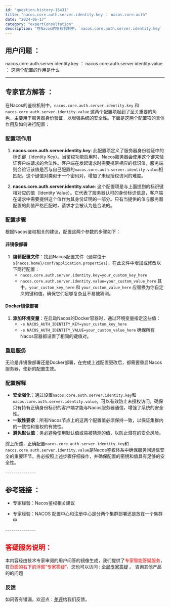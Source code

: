 ```yaml
---
id: "question-history-15431"
title: "nacos.core.auth.server.identity.key ： nacos.core.auth"
date: "2024-06-17"
category: "expertConsultation"
description: "在Nacos的鉴权机制中，`nacos.core.auth.server.identity.key` 和 `nacos.core.auth.server.identity.value` 这两个配置项起到了至关重要的角色，主要用于服务器身份验证，以增强系统的安全性。下面是这两个配置项的具体作用及如何进"
---
```


## 用户问题 ： 
 nacos.core.auth.server.identity.key ： nacos.core.auth.server.identity.value ： 这两个配置的作用是什么  

---------------
## 专家官方解答 ：

在Nacos的鉴权机制中，`nacos.core.auth.server.identity.key` 和 `nacos.core.auth.server.identity.value` 这两个配置项起到了至关重要的角色，主要用于服务器身份验证，以增强系统的安全性。下面是这两个配置项的具体作用及如何进行配置：

### 配置项作用

1. **nacos.core.auth.server.identity.key**: 此配置项定义了服务器身份验证中的标识键（Identity Key）。当鉴权功能启用时，Nacos服务器会使用这个键来验证客户端请求的合法性。客户端在发起请求时需要携带相应的标识值，服务端则会验证该值是否与自己配置的`nacos.core.auth.server.identity.value`相匹配。这个键值对类似于一个密码对，增加了未经授权访问的难度。

2. **nacos.core.auth.server.identity.value**: 这个配置项是与上面提到的标识键相对应的值（Identity Value）。它代表了服务器认可的身份标识信息，客户端在请求中需要提供这个值作为其身份证明的一部分。只有当提供的值与服务器配置的此值严格匹配时，请求才会被认为是合法的。

### 配置步骤

根据Nacos鉴权相关的建议，配置这两个参数的步骤如下：

#### 非镜像部署

1. **编辑配置文件**：找到Nacos配置文件（通常位于`${nacos.home}/conf/application.properties`），在此文件中增加或修改以下两行配置：
   - `nacos.core.auth.server.identity.key=your_custom_key_here`
   - `nacos.core.auth.server.identity.value=your_custom_value_here`
   其中，`your_custom_key_here` 和 `your_custom_value_here` 应替换为你自定义的键和值，确保它们足够复杂且不易被猜测。

#### Docker镜像部署

1. **添加环境变量**：在启动Nacos的Docker容器时，通过环境变量指定这些值：
   - `-e NACOS_AUTH_IDENTITY_KEY=your_custom_key_here`
   - `-e NACOS_AUTH_IDENTITY_VALUE=your_custom_value_here`
   确保所有Nacos容器都设置了相同的键值对。

### 重启服务

无论是非镜像部署还是Docker部署，在完成上述配置更改后，都需要重启Nacos服务器，使新的配置生效。

### 配置解释

- **安全强化**：通过设置`nacos.core.auth.server.identity.key`和`nacos.core.auth.server.identity.value`，可以有效防止未授权访问，确保只有持有正确身份标识的客户端才能与Nacos服务器通信，增强了系统的安全性。
- **一致性要求**：所有Nacos节点上的这两个配置值必须保持一致，以保证集群内的一致性和鉴权的有效性。
- **避免默认值**：务必避免使用默认值或易被猜测的值，以防止潜在的安全风险。

综上所述，正确配置`nacos.core.auth.server.identity.key`和`nacos.core.auth.server.identity.value`是Nacos鉴权体系中确保服务间通信安全的重要环节。务必按照上述步骤仔细操作，并确保配置的密钥和值具有足够的安全性。


<font color="#949494">---------------</font> 


## 参考链接 ：

* 专家经验：Nacos鉴权相关建议 
 
 * 专家经验：NACOS 配置中心和注册中心是分两个集群部署还是放在一个集群中 


 <font color="#949494">---------------</font> 
 


## <font color="#FF0000">答疑服务说明：</font> 

本内容经由技术专家审阅的用户问答的镜像生成，我们提供了<font color="#FF0000">专家智能答疑服务</font>，在<font color="#FF0000">页面的右下的浮窗”专家答疑“</font>。您也可以访问 : [全局专家答疑](https://answer.opensource.alibaba.com/docs/intro) 。 咨询其他产品的的问题

### 反馈
如问答有错漏，欢迎点：[差评](https://ai.nacos.io/user/feedbackByEnhancerGradePOJOID?enhancerGradePOJOId=15501)给我们反馈。
